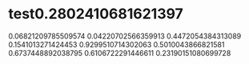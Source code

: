# test0.2802410681621397
0.06821209785509574
0.04220702566359913
0.4472054384313089
0.1541013271424453
0.9299510714302063
0.5010043866821581
0.6737448892038795
0.6106722291446611
0.23190151080699728
